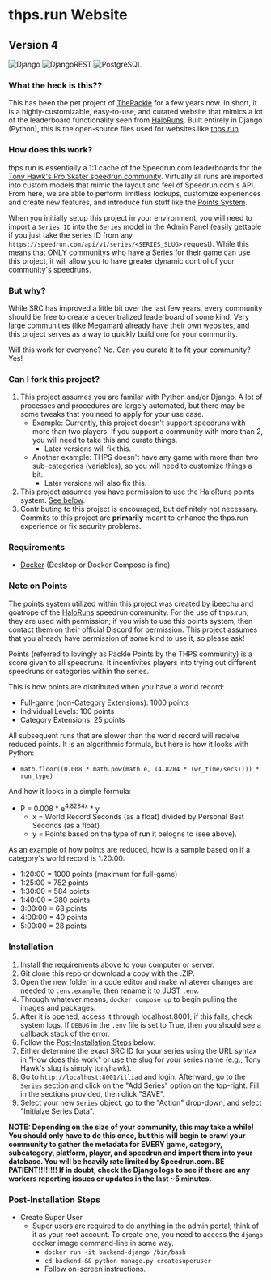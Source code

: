 # thps.run Website
## Version 4

![Django](https://img.shields.io/badge/Django-5.2-green.svg?logo=django&logoColor=white)
![DjangoREST](https://img.shields.io/badge/django--rest--framework-3.16-blue?labelColor=333333&logo=django&logoColor=white&color=green)
![PostgreSQL](https://img.shields.io/badge/PostgreSQL-17.4-green?logo=postgresql&logoColor=white)

### What the heck is this??
This has been the pet project of [ThePackle](https://twitch.tv/thepackle) for a few years now. In short, it is a highly-customizable, easy-to-use, and curated website that mimics a lot of the leaderboard functionality seen from [HaloRuns](https://haloruns.com). Built entirely in Django (Python), this is the open-source files used for websites like [thps.run](https://thps.run).

### How does this work?
thps.run is essentially a 1:1 cache of the Speedrun.com leaderboards for the [Tony Hawk's Pro Skater speedrun community](https://speedrun.com/tonyhawk). Virtually all runs are imported into custom models that mimic the layout and feel of Speedrun.com's API. From here, we are able to perform limitless lookups, customize experiences and create new features, and introduce fun stuff like the [Points System](#note-on-points).  
  
When you initially setup this project in your environment, you will need to import a `Series ID` into the `Series` model in the Admin Panel (easily gettable if you just take the series ID from any `https://speedrun.com/api/v1/series/<SERIES_SLUG>` request). While this means that ONLY communitys who have a Series for their game can use this project, it will allow you to have greater dynamic control of your community's speedruns.

### But why?
While SRC has improved a little bit over the last few years, every community should be free to create a decentralized leaderboard of some kind. Very large communities (like Megaman) already have their own websites, and this project serves as a way to quickly build one for your community.  
  
Will this work for everyone? No. Can you curate it to fit your community? Yes!

### Can I fork this project?
1.  This project assumes you are familar with Python and/or Django. A lot of processes and procedures are largely automated, but there may be some tweaks that you need to apply for your use case.
    *   Example: Currently, this project doesn't support speedruns with more than two players. If you support a community with more than 2, you will need to take this and curate things.
        *   Later versions will fix this.
    * Another example: THPS doesn't have any game with more than two sub-categories (variables), so you will need to customize things a bit.
        *   Later versions will also fix this.
2.  This project assumes you have permission to use the HaloRuns points system. [See below](#note-on-points).
3.  Contributing to this project is encouraged, but definitely not necessary. Commits to this project are **primarily** meant to enhance the thps.run experience or fix security problems.

### Requirements
* [Docker](https://www.docker.com/products/docker-desktop/) (Desktop or Docker Compose is fine)

### Note on Points
The points system utilized within this project was created by ibeechu and goatrope of the [HaloRuns](https://haloruns.com) speedrun community. For the use of thps.run, they are used with permission; if you wish to use this points system, then contact them on their official Discord for permission. This project assumes that you already have permission of some kind to use it, so please ask!

Points (referred to lovingly as Packle Points by the THPS community) is a score given to all speedruns. It incentivites players into trying out different speedruns or categories within the series.

This is how points are distributed when you have a world record:
*   Full-game (non-Category Extensions): 1000 points
*   Individual Levels: 100 points
*   Category Extensions: 25 points

All subsequent runs that are slower than the world record will receive reduced points. It is an algorithmic formula, but here is how it looks with Python:
*   `math.floor((0.008 * math.pow(math.e, (4.8284 * (wr_time/secs)))) * run_type)`  
  
And how it looks in a simple formula: 
*   P = 0.008 * e<sup>4.8284x</sup> * y
    *   x = World Record Seconds (as a float) divided by Personal Best Seconds (as a float)
    *   y = Points based on the type of run it belogns to (see above).
  
As an example of how points are reduced, how is a sample based on if a category's world record is 1:20:00:
*   1:20:00 = 1000 points (maximum for full-game)
*   1:25:00 = 752 points
*   1:30:00 = 584 points
*   1:40:00 = 380 points
*   3:00:00 = 68 points
*   4:00:00 = 40 points
*   5:00:00 = 28 points
  
### Installation
1.  Install the requirements above to your computer or server.
2.  Git clone this repo or download a copy with the .ZIP.
3.  Open the new folder in a code editor and make whatever changes are needed to `.env.example`, then rename it to JUST `.env`.
4.  Through whatever means, `docker compose up` to begin pulling the images and packages.
5.  After it is opened, access it through localhost:8001; if this fails, check system logs. If `DEBUG` in the `.env` file is set to True, then you should see a callback stack of the error.
6.  Follow the [Post-Installation Steps](#post-installation-steps) below.
7.  Either determine the exact SRC ID for your series using the URL syntax in "How does this work" or use the slug for your series name (e.g., Tony Hawk's slug is simply tonyhawk).
8.  Go to `http://localhost:8001/illiad` and login. Afterward, go to the `Series` section and click on the "Add Series" option on the top-right. Fill in the sections provided, then click "SAVE".
9.  Select your new `Series` object, go to the "Action" drop-down, and select "Initialze Series Data".
  
**NOTE: Depending on the size of your community, this may take a while! You should only have to do this once, but this will begin to crawl your community to gather the metadata for EVERY game, category, subcategory, platform, player, and speedrun and import them into your database. You will be heavily rate limited by Speedrun.com. BE PATIENT!!!!!!!! If in doubt, check the Django logs to see if there are any workers reporting issues or updates in the last ~5 minutes.**

### Post-Installation Steps
* Create Super User
  - Super users are required to do anything in the admin portal; think of it as your root account. To create one, you need to access the `django` docker image command-line in some way.
    - `docker run -it backend-django /bin/bash`
    - `cd backend && python manage.py createsuperuser`
    - Follow on-screen instructions.